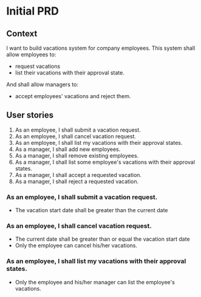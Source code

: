 # Initial PRD

## Context

I want to build vacations system for company employees. 
This system shall allow employees to: 
- request vacations
- list their vacations with their approval state.

And shall allow managers to:
- accept employees' vacations and reject them.

## User stories 

1. As an employee, I shall submit a vacation request.
1. As an employee, I shall cancel vacation request.
1. As an employee, I shall list my vacations with their approval states.
1. As a manager, I shall add new employees.
1. As a manager, I shall remove existing employees.
1. As a manager, I shall list some employee's vacations with their approval states.
1. As a manager, I shall accept a requested vacation.
1. As a manager, I shall reject a requested vacation.

### As an employee, I shall submit a vacation request.

- The vacation start date shall be greater than the current date

### As an employee, I shall cancel vacation request.

- The current date shall be greater than or equal the vacation start date
- Only the employee can cancel his/her vacations.

### As an employee, I shall list my vacations with their approval states.

- Only the employee and his/her manager can list the employee's vacations.

